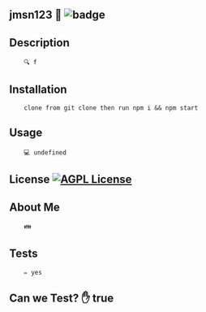 
##    jmsn123 👋 ![badge](https://img.shields.io/badge/license-mit-brightgreen)<br />
## Description
        🔍 f

## Installation
        clone from git clone then run npm i && npm start 
## Usage
        💻 undefined
## License [![AGPL License](https://img.shields.io/badge/license-AGPL-blue.svg)](http://www.gnu.org/licenses/agpl-3.0)  
    
      
## About Me
        👪 
## Tests
        ✏️ yes
## Can we Test? ✋ true<br />

